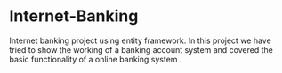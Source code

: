 # Internet-Banking
Internet banking project using entity framework. In this project we have tried to show the working of a banking account system and covered the basic functionality of a online banking system .                                                                                                      
